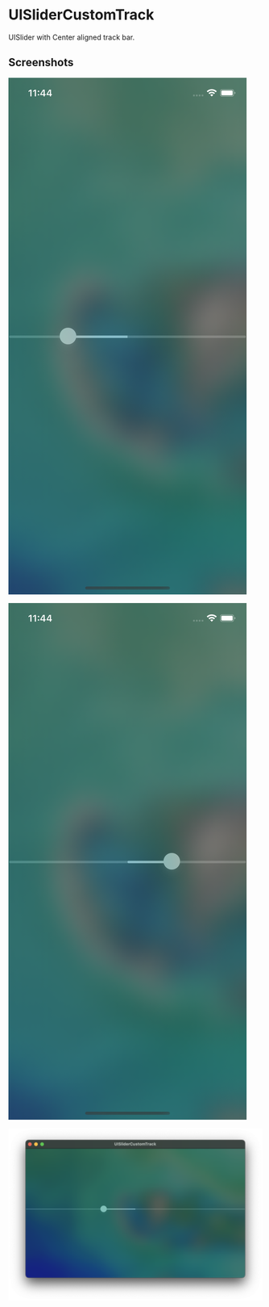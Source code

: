 # UISliderCustomTrack

UISlider with Center aligned track bar.

## Screenshots

![](1.png)

![](2.png)

![](3.png)
